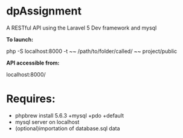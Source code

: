 dpAssignment
============
A RESTful API using the Laravel 5 Dev framework and mysql

**To launch:**

php -S localhost:8000 -t ~~ /path/to/folder/called/ ~~ project/public

**API accessible from:**

localhost:8000/

**Requires:**
==
- phpbrew install 5.6.3 +mysql +pdo +default
- mysql server on localhost
- (optional)importation of database.sql data
